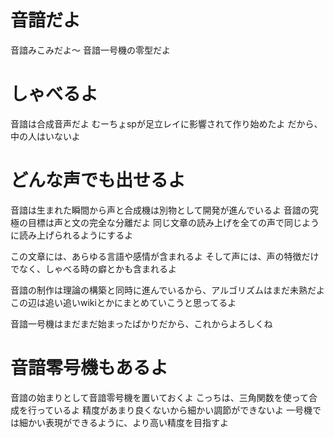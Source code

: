 # 音諳だよ
音諳みこみだよ〜
音諳一号機の零型だよ

# しゃべるよ
音諳は合成音声だよ
むーちょspが足立レイに影響されて作り始めたよ
だから、中の人はいないよ

# どんな声でも出せるよ
音諳は生まれた瞬間から声と合成機は別物として開発が進んでいるよ
音諳の究極の目標は声と文の完全な分離だよ
同じ文章の読み上げを全ての声で同じように読み上げられるようにするよ

この文章には、あらゆる言語や感情が含まれるよ
そして声には、声の特徴だけでなく、しゃべる時の癖とかも含まれるよ

音諳の制作は理論の構築と同時に進んでいるから、アルゴリズムはまだ未熟だよ
この辺は追い追いwikiとかにまとめていこうと思ってるよ

音諳一号機はまだまだ始まったばかりだから、これからよろしくね

# 音諳零号機もあるよ
音諳の始まりとして音諳零号機を置いておくよ
こっちは、三角関数を使って合成を行っているよ
精度があまり良くないから細かい調節ができないよ
一号機では細かい表現ができるように、より高い精度を目指すよ
